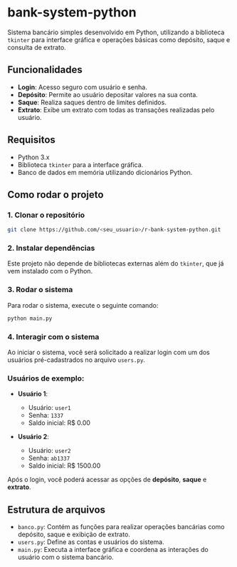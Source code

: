 
# bank-system-python

Sistema bancário simples desenvolvido em Python, utilizando a biblioteca `tkinter` para interface gráfica e operações básicas como depósito, saque e consulta de extrato.

## Funcionalidades

- **Login**: Acesso seguro com usuário e senha.
- **Depósito**: Permite ao usuário depositar valores na sua conta.
- **Saque**: Realiza saques dentro de limites definidos.
- **Extrato**: Exibe um extrato com todas as transações realizadas pelo usuário.
  
## Requisitos

- Python 3.x
- Biblioteca `tkinter` para a interface gráfica.
- Banco de dados em memória utilizando dicionários Python.

## Como rodar o projeto

### 1. Clonar o repositório

```bash
git clone https://github.com/<seu_usuario>/r-bank-system-python.git
```

### 2. Instalar dependências

Este projeto não depende de bibliotecas externas além do `tkinter`, que já vem instalado com o Python.

### 3. Rodar o sistema

Para rodar o sistema, execute o seguinte comando:

```bash
python main.py
```

### 4. Interagir com o sistema

Ao iniciar o sistema, você será solicitado a realizar login com um dos usuários pré-cadastrados no arquivo `users.py`.

### Usuários de exemplo:

- **Usuário 1**:  
  - Usuário: `user1`  
  - Senha: `1337`  
  - Saldo inicial: R$ 0.00

- **Usuário 2**:  
  - Usuário: `user2`  
  - Senha: `ab1337`  
  - Saldo inicial: R$ 1500.00

Após o login, você poderá acessar as opções de **depósito**, **saque** e **extrato**.

## Estrutura de arquivos

- `banco.py`: Contém as funções para realizar operações bancárias como depósito, saque e exibição de extrato.
- `users.py`: Define as contas e usuários do sistema.
- `main.py`: Executa a interface gráfica e coordena as interações do usuário com o sistema bancário.
  
